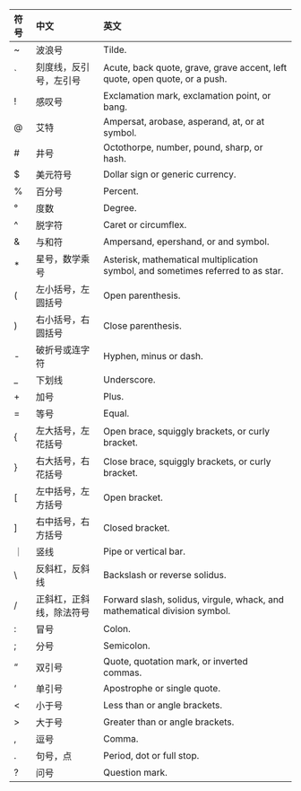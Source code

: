 | 符号 | 中文                     | 英文                                                         |
| :--- | :----------------------- | :----------------------------------------------------------- |
| ~    | 波浪号                   | Tilde.                                                       |
| `    | 刻度线，反引号，左引号   | Acute, back quote, grave, grave accent, left quote, open quote, or a push. |
| !    | 感叹号                   | Exclamation mark, exclamation point, or bang.                |
| @    | 艾特                     | Ampersat, arobase, asperand, at, or at symbol.               |
| #    | 井号                     | Octothorpe, number, pound, sharp, or hash.                   |
| $    | 美元符号                 | Dollar sign or generic currency.                             |
| %    | 百分号                   | Percent.                                                     |
| °    | 度数                     | Degree.                                                      |
| ^    | 脱字符                   | Caret or circumflex.                                         |
| &    | 与和符                   | Ampersand, epershand, or and symbol.                         |
| *    | 星号，数学乘号           | Asterisk, mathematical multiplication symbol, and sometimes referred to as star. |
| (    | 左小括号，左圆括号       | Open parenthesis.                                            |
| )    | 右小括号，右圆括号       | Close parenthesis.                                           |
| -    | 破折号或连字符           | Hyphen, minus or dash.                                       |
| _    | 下划线                   | Underscore.                                                  |
| +    | 加号                     | Plus.                                                        |
| =    | 等号                     | Equal.                                                       |
| {    | 左大括号，左花括号       | Open brace, squiggly brackets, or curly bracket.             |
| }    | 右大括号，右花括号       | Close brace, squiggly brackets, or curly bracket.            |
| [    | 左中括号，左方括号       | Open bracket.                                                |
| ]    | 右中括号，右方括号       | Closed bracket.                                              |
| ｜   | 竖线                     | Pipe or vertical bar.                                        |
| \    | 反斜杠，反斜线           | Backslash or reverse solidus.                                |
| /    | 正斜杠，正斜线，除法符号 | Forward slash, solidus, virgule, whack, and mathematical division symbol. |
| :    | 冒号                     | Colon.                                                       |
| ;    | 分号                     | Semicolon.                                                   |
| “    | 双引号                   | Quote, quotation mark, or inverted commas.                   |
| ‘    | 单引号                   | Apostrophe or single quote.                                  |
| <    | 小于号                   | Less than or angle brackets.                                 |
| >    | 大于号                   | Greater than or angle brackets.                              |
| ,    | 逗号                     | Comma.                                                       |
| .    | 句号，点                 | Period, dot or full stop.                                    |
| ?    | 问号                     | Question mark.                                               |